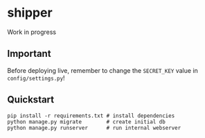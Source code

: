 # shipper

Work in progress

## Important

Before deploying live, remember to change the `SECRET_KEY` value in `config/settings.py`!

## Quickstart

    pip install -r requirements.txt # install dependencies
    python manage.py migrate        # create initial db
    python manage.py runserver      # run internal webserver
    